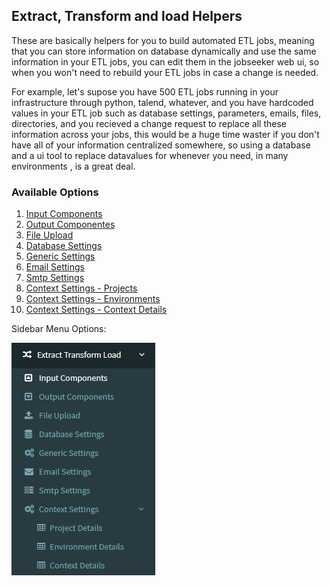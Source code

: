 ## Extract, Transform and load Helpers

 These are basically helpers for you to build automated ETL jobs, meaning that you can store information on database dynamically and use the same information in your ETL jobs, you can edit them in the jobseeker web ui, so when you won't need to rebuild your ETL jobs in case a change is needed.<br>

 For example, let's supose you have 500 ETL jobs running in your infrastructure through python, talend, whatever, and you have hardcoded values in your ETL job such as database settings, parameters, emails, files, directories, and you recieved a change request to replace all these information across your jobs, this would be a huge time waster if you don't have all of your information centralized somewhere, so using a database and a ui tool to replace datavalues for whenever you need, in many environments , is a great deal.

 ### Available Options

1) [Input Components](inputcomponents)
2) [Output Componentes](outputcomponents)
3) [File Upload](fileupload)
4) [Database Settings](dbsettings)
5) [Generic Settings](genericsettings)
6) [Email Settings](emailsettings)
7) [Smtp Settings](smtpsettings)
8) [Context Settings - Projects](contextsettings)
9) [Context Settings - Environments](contextsettings)
10) [Context Settings - Context Details](contextsettings)

Sidebar Menu Options:

![ETL Helpers](img/ETLHelper.JPG)

